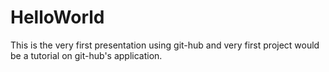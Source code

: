# HelloWorld
This is the very first presentation using git-hub and very first project would be a tutorial on git-hub's application.
